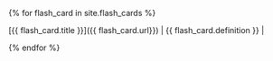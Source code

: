{% for flash_card in site.flash_cards %}

[{{ flash_card.title }}]({{ flash_card.url}}) | {{ flash_card.definition }} |

{% endfor %}
